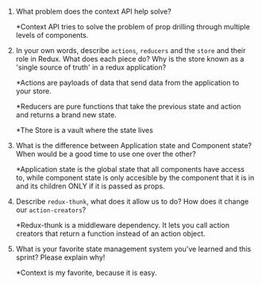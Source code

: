 1. What problem does the context API help solve?

    *Context API tries to solve the problem of prop drilling through multiple levels of components.

2. In your own words, describe `actions`, `reducers` and the `store` and their role in Redux. What does each piece do? Why is the store known as a 'single source of truth' in a redux application?

    *Actions are payloads of data that send data from the application to your store.

    *Reducers are pure functions that take the previous state and action and returns a brand new state.

    *The Store is a vault where the state lives

3. What is the difference between Application state and Component state? When would be a good time to use one over the other?

    *Application state is the global state that all components have access to, while component state is only accesible by the component that it is in and its children ONLY if it is passed as props.

4. Describe `redux-thunk`, what does it allow us to do? How does it change our `action-creators`?

    *Redux-thunk is a middleware dependency. It lets you call action creators that return a function instead of an action object.

5. What is your favorite state management system you've learned and this sprint? Please explain why!

    *Context is my favorite, because it is easy.
